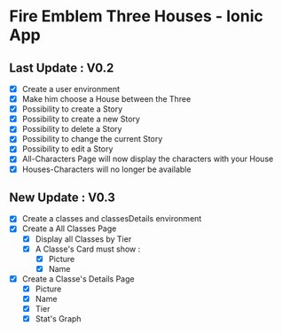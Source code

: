 # Fire Emblem Three Houses - Ionic App

## Last Update : V0.2

- [x] Create a user environment
- [x] Make him choose a House between the Three
- [x] Possibility to create a Story
- [x] Possibility to create a new Story
- [x] Possibility to delete a Story
- [x] Possibility to change the current Story
- [x] Possibility to edit a Story
- [x] All-Characters Page will now display the characters with your House
- [x] Houses-Characters will no longer be available

## New Update : V0.3

- [x] Create a classes and classesDetails environment
- [x] Create a All Classes Page
    - [x] Display all Classes by Tier
    - [x] A Classe's Card must show : 
        - [x] Picture
        - [x] Name
- [x] Create a Classe's Details Page
    - [x] Picture
    - [x] Name
    - [x] Tier
    - [x] Stat's Graph
